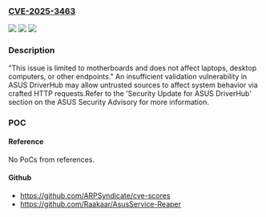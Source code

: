 ### [CVE-2025-3463](https://cve.mitre.org/cgi-bin/cvename.cgi?name=CVE-2025-3463)
![](https://img.shields.io/static/v1?label=Product&message=DriverHub&color=blue)
![](https://img.shields.io/static/v1?label=Version&message=before%201.0.6.0%20&color=brightgreen)
![](https://img.shields.io/static/v1?label=Vulnerability&message=CWE-295%20Improper%20Certificate%20Validation&color=brightgreen)

### Description

"This issue is limited to motherboards and does not affect laptops, desktop computers, or other endpoints." An insufficient validation vulnerability in ASUS DriverHub may allow untrusted sources to affect system behavior via crafted HTTP requests.Refer to the 'Security Update for ASUS DriverHub' section on the ASUS Security Advisory for more information.

### POC

#### Reference
No PoCs from references.

#### Github
- https://github.com/ARPSyndicate/cve-scores
- https://github.com/Raakaar/AsusService-Reaper

